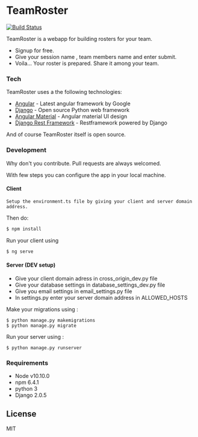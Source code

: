 # TeamRoster

[![Build Status](https://travis-ci.org/joemccann/dillinger.svg?branch=master)](https://travis-ci.org/joemccann/dillinger)

TeamRoster is a webapp for building rosters for your team.

  - Signup for free.
  - Give your session name , team members name and enter submit.
  - Voila... Your roster is prepared. Share it among your team. 


### Tech

TeamRoster uses a the following technologies: 

* [Angular] - Latest angular framework by Google
* [Django] - Open source Python web framework
* [Angular Material] - Angular material UI design
* [Django Rest Framework] - Restframework powered by Django


And of course TeamRoster itself is open source.

### Development
Why don't you contribute. Pull requests are always welcomed.

With few steps you can configure the app in your local machine. 

#### Client
    Setup the environment.ts file by giving your client and server domain address.
    
Then do:
```sh
$ npm install
```
Run your client using 
```sh
$ ng serve
```

#### Server (DEV setup)
- Give your client domain adress in cross_origin_dev.py file
- Give your database settings in database_settings_dev.py file
- Give you email settings in email_settings.py file
- In settings.py enter your server domain address in ALLOWED_HOSTS
 
Make your migrations using : 
```
$ python manage.py makemigrations
$ python manage.py migrate
```
Run your server using :
```
$ python manage.py runserver
```

### Requirements

 - Node v10.10.0
 - npm 6.4.1
 - python 3
 - Django 2.0.5

License
----

MIT




   [Angular]: <https://angular.io/>
   [Django]: <https://www.djangoproject.com/>
   [Angular Material]: <https://material.angular.io/>
   [Django Rest Framework]: <https://www.django-rest-framework.org/>
    
